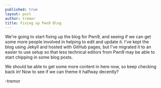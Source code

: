 ```yaml
---
published: true
layout: post
author: tremor
title: Fixing up Pwn9 Blog
---
```

We're going to start fixing up the blog for Pwn9, and seeing if we can get some more people involved in helping to edit and update it. I've kept the blog using Jekyll and hosted with GitHub pages, but I've migrated it to an easier to use setup so that less technical editors from Pwn9 may be able to start chipping in some blog posts.

We should be able to get some more content in here now, so keep checking back in! Now to see if we can theme it halfway decently?

-tremor
